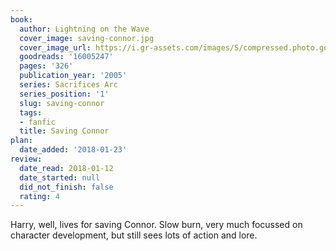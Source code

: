 ```yaml
---
book:
  author: Lightning on the Wave
  cover_image: saving-connor.jpg
  cover_image_url: https://i.gr-assets.com/images/S/compressed.photo.goodreads.com/books/1579183347l/16005247._SX98_.jpg
  goodreads: '16005247'
  pages: '326'
  publication_year: '2005'
  series: Sacrifices Arc
  series_position: '1'
  slug: saving-connor
  tags:
  - fanfic
  title: Saving Connor
plan:
  date_added: '2018-01-23'
review:
  date_read: 2018-01-12
  date_started: null
  did_not_finish: false
  rating: 4
---
```


Harry, well, lives for saving Connor. Slow burn, very much focussed on character development, but still sees lots of action and lore.
